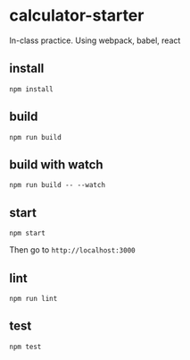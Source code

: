 # calculator-starter
In-class practice. Using webpack, babel, react

## install
```
npm install
```

## build
```
npm run build
```

## build with watch
```
npm run build -- --watch
```

## start
```
npm start
```
Then go to `http://localhost:3000`

## lint
```
npm run lint
```

## test
```
npm test
```
